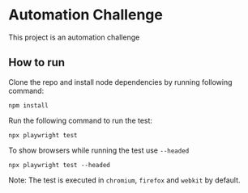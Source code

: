 # Automation Challenge

This project is an automation challenge

## How to run

Clone the repo and install node dependencies by running following command:

```
npm install
```

Run the following command to run the test:

```
npx playwright test
```

To show browsers while running the test use `--headed`

```
npx playwright test --headed
```

Note: The test is executed in `chromium`, `firefox` and `webkit` by default.